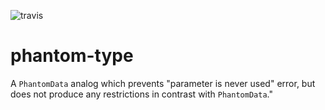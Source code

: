 ![travis](https://travis-ci.org/A1-Triard/phantom-type.svg?branch=master)

# phantom-type

A `PhantomData` analog which prevents "parameter is never used" error,
but does not produce any restrictions in contrast with `PhantomData`."
